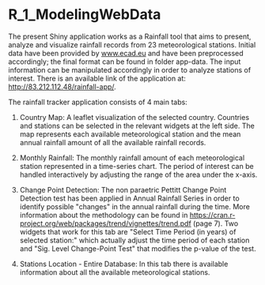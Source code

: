 # R_1_ModelingWebData

The present Shiny application works as a Rainfall tool that aims to present, analyze and visualize rainfall records from 23 meteorological stations. Initial data have been provided by www.ecad.eu and have been preprocessed accordingly; the final format can be found in folder app-data. The input information can be manipulated accordingly in order to analyze stations of interest. There is an available link of the application at: http://83.212.112.48/rainfall-app/.

The rainfall tracker application consists of 4 main tabs:

1) Country Map: A leaflet visualization of the selected country. Countries and stations can be selected in the relevant widgets at the left side. The map represents each available meteorological station and the mean annual rainfall amount of all the available rainfall records.

2) Monthly Rainfall: The monthly rainfall amount of each meteorological station represented in a time-series chart. The period of interest can be handled interactively by adjusting the range of the area under the x-axis.

3) Change Point Detection: The non paraetric Pettitt Change Point Detection test has been applied in Annual Rainfall Series in order to identify possible "changes" in the annual rainfall during the time. More information about the methodology can be found in https://cran.r-project.org/web/packages/trend/vignettes/trend.pdf (page 7). Two widgets that work for this tab are  "Select Time Period (in years) of selected station:" which actually adjust the  time period of each station and "Sig. Level Change-Point Test" that modifies the p-value of the test.

4) Stations Location - Entire Database: In this tab there is available information about all the available meteorological stations. 
